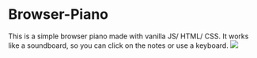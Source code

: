 # Browser-Piano
This is a simple browser piano made with vanilla JS/ HTML/ CSS. 
It works like a soundboard, so you can click on the notes or use a keyboard.
![](https://media3.giphy.com/media/Igvy2Lvv9mCAd0qdd4/giphy.gif)
